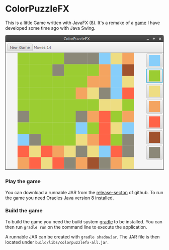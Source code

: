 # ColorPuzzleFX

This is a little Game written with JavaFX (8).
It's a remake of a [game](https://github.com/lestard/ColorPuzzle) I have developed some time ago with Java Swing.


![ColorPuzzleFX screenshot](screenshot.png)


### Play the game

You can download a runnable JAR from the [release-secton](https://github.com/lestard/ColorPuzzleFX/releases/download/v0.1.0/colorpuzzlefx.jar) of github. To run the game you need Oracles Java version 8 installed.


### Build the game

To build the game you need the build system [gradle](http://www.gradle.org/) to be installed.
You can then run `gradle run` on the command line to execute the application.

A runnable JAR can be created with `gradle shadowJar`. The JAR file is then located under `build/libs/colorpuzzlefx-all.jar`. 
